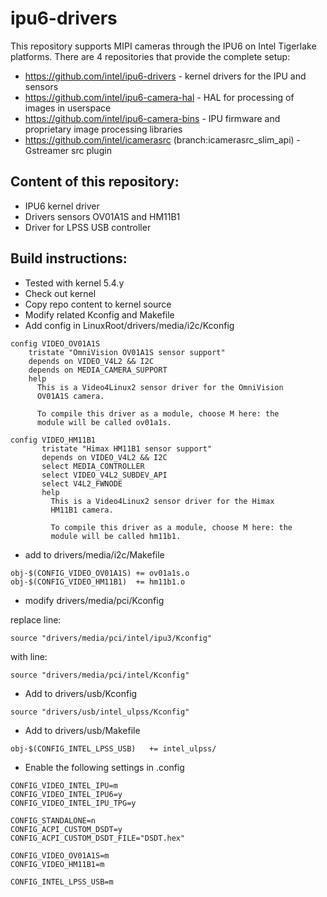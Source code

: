 # ipu6-drivers

This repository supports MIPI cameras through the IPU6 on Intel Tigerlake platforms. There are 4 repositories that provide the complete setup:

* https://github.com/intel/ipu6-drivers - kernel drivers for the IPU and sensors
* https://github.com/intel/ipu6-camera-hal - HAL for processing of images in userspace
* https://github.com/intel/ipu6-camera-bins - IPU firmware and proprietary image processing libraries
* https://github.com/intel/icamerasrc (branch:icamerasrc_slim_api) - Gstreamer src plugin


## Content of this repository:
* IPU6 kernel driver
* Drivers sensors OV01A1S and HM11B1
* Driver for LPSS USB controller

## Build instructions:
* Tested with kernel 5.4.y
* Check out kernel
* Copy repo content to kernel source
* Modify related Kconfig and Makefile
* Add config in LinuxRoot/drivers/media/i2c/Kconfig
```
config VIDEO_OV01A1S
	tristate "OmniVision OV01A1S sensor support"
	depends on VIDEO_V4L2 && I2C
	depends on MEDIA_CAMERA_SUPPORT
	help
	  This is a Video4Linux2 sensor driver for the OmniVision
	  OV01A1S camera.

	  To compile this driver as a module, choose M here: the
	  module will be called ov01a1s.
```
```
config VIDEO_HM11B1
       tristate "Himax HM11B1 sensor support"
       depends on VIDEO_V4L2 && I2C
       select MEDIA_CONTROLLER
       select VIDEO_V4L2_SUBDEV_API
       select V4L2_FWNODE
       help
         This is a Video4Linux2 sensor driver for the Himax
         HM11B1 camera.

         To compile this driver as a module, choose M here: the
         module will be called hm11b1.
```

* add to drivers/media/i2c/Makefile
```
obj-$(CONFIG_VIDEO_OV01A1S) += ov01a1s.o
obj-$(CONFIG_VIDEO_HM11B1)  += hm11b1.o
```

* modify drivers/media/pci/Kconfig

replace line:
```
source "drivers/media/pci/intel/ipu3/Kconfig"
```
with line:
```
source "drivers/media/pci/intel/Kconfig"
```
* Add to drivers/usb/Kconfig
```
source "drivers/usb/intel_ulpss/Kconfig"
```
* Add to drivers/usb/Makefile
```
obj-$(CONFIG_INTEL_LPSS_USB)   += intel_ulpss/
```

* Enable the following settings in .config
```
CONFIG_VIDEO_INTEL_IPU=m
CONFIG_VIDEO_INTEL_IPU6=y
CONFIG_VIDEO_INTEL_IPU_TPG=y

CONFIG_STANDALONE=n
CONFIG_ACPI_CUSTOM_DSDT=y
CONFIG_ACPI_CUSTOM_DSDT_FILE="DSDT.hex"

CONFIG_VIDEO_OV01A1S=m
CONFIG_VIDEO_HM11B1=m

CONFIG_INTEL_LPSS_USB=m
```

